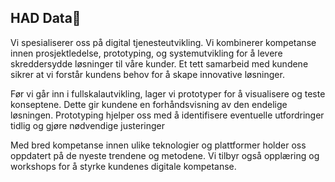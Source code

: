 ## HAD Data👋
Vi spesialiserer oss på digital tjenesteutvikling. Vi kombinerer kompetanse innen prosjektledelse, prototyping, og systemutvikling for å levere skreddersydde løsninger til våre kunder. Et tett samarbeid med kundene sikrer at vi forstår kundens behov for å skape innovative løsninger.

Før vi går inn i fullskalautvikling, lager vi prototyper for å visualisere og teste konseptene. Dette gir kundene en forhåndsvisning av den endelige løsningen. Prototyping hjelper oss med å identifisere eventuelle utfordringer tidlig og gjøre nødvendige justeringer

Med bred kompetanse innen ulike teknologier og plattformer holder oss oppdatert på de nyeste trendene og metodene. Vi tilbyr også opplæring og workshops for å styrke kundenes digitale kompetanse.
          
